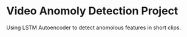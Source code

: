 # Video Anomoly Detection Project

Using LSTM Autoencoder to detect anomolous features in short clips.
